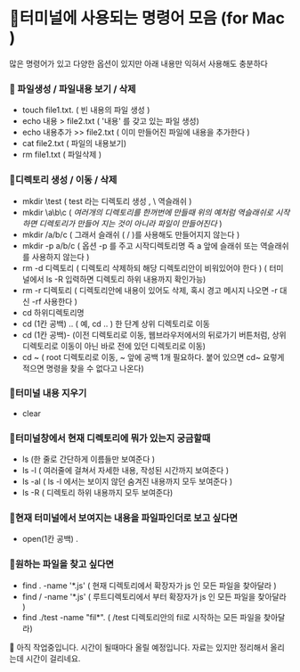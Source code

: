 # 🦖터미널에 사용되는 명령어 모음 (for Mac )
많은 명령어가 있고 다양한 옵션이 있지만 아래 내용만 익혀서 사용해도 충분하다


### 🐍 파일생성 / 파일내용 보기 / 삭제 
- touch file1.txt. ( 빈 내용의 파일 생성 )
- echo 내용 > file2.txt ( '내용' 를 갖고 있는 파일 생성)
- echo 내용추가 >> file2.txt ( 이미 만들어진 파일에 내용을 추가한다 )
- cat  file2.txt ( 파일의 내용보기)
- rm file1.txt ( 파일삭제 )


### 🐳디렉토리 생성 / 이동 / 삭제 
- mkdir \test  ( test 라는 디렉토리 생성 ,  \ 역슬래쉬 ) 
- mkdir \a\b\c ( _여러개의 디렉토리를 한꺼번에 만들때 위의 예처럼 역슬래쉬로 시작하면 디렉토리가 만들어 지는 것이 아니라 파일이 만들어진다_ )
- mkdir /a/b/c ( 그래서  슬래쉬 ( / )를 사용해도 만들어지지 않는다 )
- mkdir -p a/b/c ( 옵션 -p 를 주고  시작디렉토리명 즉 a 앞에 슬래쉬 또는 역슬래쉬를 사용하지 않는다 )
- rm -d 디렉토리  ( 디렉토리 삭제하되 해당 디렉토리안이 비워있어야 한다 ) ( 터미널에서 ls -R 입력하면 디렉토리 하위 내용까지 확인가능)
- rm -r 디렉토리 ( 디렉토리안에 내용이 있어도 삭제, 혹시 경고 메시지 나오면 -r 대신 -rf  사용한다 )
- cd 하위디렉토리명 
- cd (1칸 공백) ..  ( 예, cd .. ) 한 단계 상위 디렉토리로 이동
- cd (1칸 공백)- (이전 디렉토리로 이동, 웹브라우저에서의 뒤로가기 버튼처럼, 상위디렉토리로 이동이 아닌 바로 전에 있던 디렉토리로 이동)
- cd ~ ( root 디렉토리로 이동, ~ 앞에 공백 1개 필요하다. 붙어 있으면 cd~ 요렇게 적으면 명령을 찾을 수 없다고 나온다)

### 🐡터미널 내용 지우기 
- clear 

### 🦕터미널창에서 현재 디렉토리에 뭐가 있는지 궁금할때 
- ls (한 줄로 간단하게 이름들만 보여준다 )
- ls -l ( 여러줄에 걸쳐서 자세한 내용, 작성된 시간까지 보여준다 )
- ls -al ( ls -l 에서는 보이지 않던 숨겨진 내용까지 모두 보여준다 )
- ls -R ( 디렉토리 하위 내용까지 모두 보여준다)

### 🐉현재 터미널에서 보여지는 내용을 파일파인더로 보고 싶다면 
- open(1칸 공백) . 

### 🦭원하는 파일을 찾고 싶다면 
- find . -name '*.js' ( 현재 디렉토리에서 확장자가 js 인 모든 파일을 찾아달라 )
- find / -name '*.js' ( 루트디렉토리에서 부터 확장자가 js 인 모든 파일을 찾아달라 )
- find  ./test -name "fil*". ( /test 디렉토리안의 fil로 시작하는 모든 파일을 찾아달라) 

🌈 아직 작업중입니다. 시간이 될때마다 올릴 예정입니다. 자료는 있지만 정리해서 올리는데 시간이 걸리네요. 
